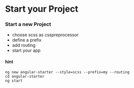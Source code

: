 # Start your Project

### Start a new Project
 
 * choose scss as csspreprocessor
 * define a prefix
 * add routing
 * start your app

#### hint
`ng new angular-starter --style=scss --prefix=my --routing` \
`cd angular-starter` \
`ng start` 